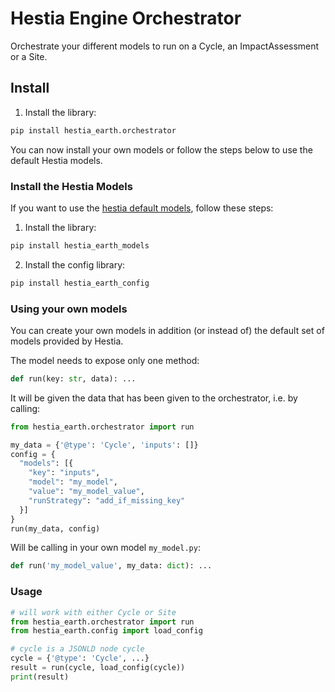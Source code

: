 # Hestia Engine Orchestrator

Orchestrate your different models to run on a Cycle, an ImpactAssessment or a Site.

## Install

1. Install the library:
```bash
pip install hestia_earth.orchestrator
```

You can now install your own models or follow the steps below to use the default Hestia models.

### Install the Hestia Models

If you want to use the [hestia default models](/hestia-earth/hestia-engine-models), follow these steps:

1. Install the library:
```bash
pip install hestia_earth_models
```
2. Install the config library:
```bash
pip install hestia_earth_config
```

### Using your own models

You can create your own models in addition (or instead of) the default set of models provided by Hestia.

The model needs to expose only one method:
```python
def run(key: str, data): ...
```
It will be given the data that has been given to the orchestrator, i.e. by calling:
```python
from hestia_earth.orchestrator import run

my_data = {'@type': 'Cycle', 'inputs': []}
config = {
  "models": [{
    "key": "inputs",
    "model": "my_model",
    "value": "my_model_value",
    "runStrategy": "add_if_missing_key"
  }]
}
run(my_data, config)
```
Will be calling in your own model `my_model.py`:
```python
def run('my_model_value', my_data: dict): ...
```

### Usage

```python
# will work with either Cycle or Site
from hestia_earth.orchestrator import run
from hestia_earth.config import load_config

# cycle is a JSONLD node cycle
cycle = {'@type': 'Cycle', ...}
result = run(cycle, load_config(cycle))
print(result)
```

